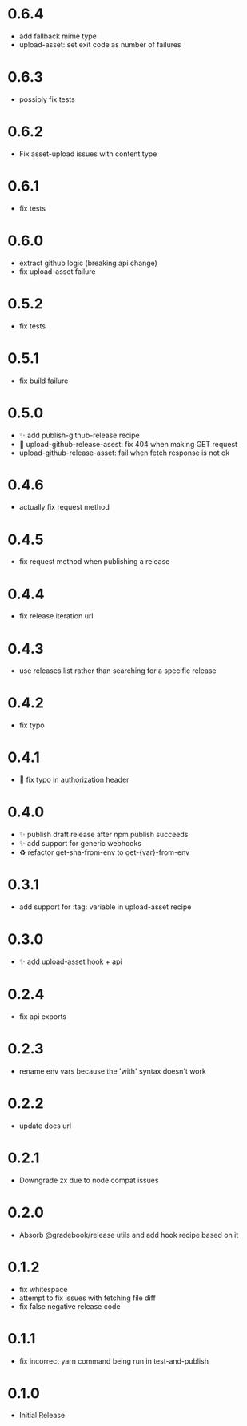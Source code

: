 # 0.6.4

 - add fallback mime type
 - upload-asset: set exit code as number of failures

# 0.6.3

 - possibly fix tests

# 0.6.2

 - Fix asset-upload issues with content type

# 0.6.1

 - fix tests

# 0.6.0

 - extract github logic (breaking api change)
 - fix upload-asset failure

# 0.5.2

 - fix tests

# 0.5.1

 - fix build failure

# 0.5.0

 - :sparkles: add publish-github-release recipe
 - :bug: upload-github-release-asest: fix 404 when making GET request
 - upload-github-release-asset: fail when fetch response is not ok

# 0.4.6

 - actually fix request method

# 0.4.5

 - fix request method when publishing a release

# 0.4.4

 - fix release iteration url

# 0.4.3

 - use releases list rather than searching for a specific release

# 0.4.2

 - fix typo

# 0.4.1

 - :bug: fix typo in authorization header

# 0.4.0

 - :sparkles: publish draft release after npm publish succeeds
 - :sparkles: add support for generic webhooks
 - :recycle:  refactor get-sha-from-env to get-{var}-from-env

# 0.3.1

 - add support for :tag: variable in upload-asset recipe

# 0.3.0

 - :sparkles: add upload-asset hook + api

# 0.2.4

 - fix api exports

# 0.2.3

 - rename env vars because the 'with' syntax doesn't work

# 0.2.2

 - update docs url

# 0.2.1

 - Downgrade zx due to node compat issues

# 0.2.0

 - Absorb @gradebook/release utils and add hook recipe based on it

# 0.1.2

 - fix whitespace
 - attempt to fix issues with fetching file diff
 - fix false negative release code

# 0.1.1

 - fix incorrect yarn command being run in test-and-publish

# 0.1.0

 - Initial Release
